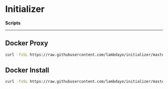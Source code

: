 # __Initializer__
__Scripts__

------
## Docker Proxy
```bash
curl -fsSL https://raw.githubusercontent.com/lambdayo/initializer/master/docker-proxy.sh | bash -s -- -i -s 192.168.1.1
```
## Docker Install
```bash
curl -fsSL https://raw.githubusercontent.com/lambdayo/initializer/master/docker-install.sh | bash
```
